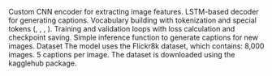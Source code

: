 Custom CNN encoder for extracting image features.
LSTM-based decoder for generating captions.
Vocabulary building with tokenization and special tokens (<PAD>, <SOS>, <EOS>, <UNK>).
Training and validation loops with loss calculation and checkpoint saving.
Simple inference function to generate captions for new images.
Dataset
The model uses the Flickr8k dataset, which contains:
8,000 images.
5 captions per image.
The dataset is downloaded using the kagglehub package.

